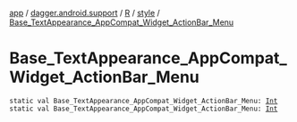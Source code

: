 [app](../../../index.md) / [dagger.android.support](../../index.md) / [R](../index.md) / [style](index.md) / [Base_TextAppearance_AppCompat_Widget_ActionBar_Menu](./-base_-text-appearance_-app-compat_-widget_-action-bar_-menu.md)

# Base_TextAppearance_AppCompat_Widget_ActionBar_Menu

`static val Base_TextAppearance_AppCompat_Widget_ActionBar_Menu: `[`Int`](https://kotlinlang.org/api/latest/jvm/stdlib/kotlin/-int/index.html)
`static val Base_TextAppearance_AppCompat_Widget_ActionBar_Menu: `[`Int`](https://kotlinlang.org/api/latest/jvm/stdlib/kotlin/-int/index.html)